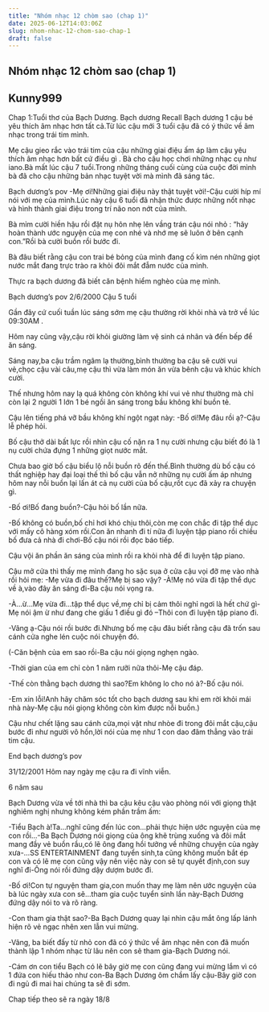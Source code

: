 ```yaml
---
title: "Nhóm nhạc 12 chòm sao (chap 1)"
date: 2025-06-12T14:03:06Z
slug: nhom-nhac-12-chom-sao-chap-1
draft: false
---
```


## Nhóm nhạc 12 chòm sao (chap 1)

## Kunny999

Chap 1:Tuổi thơ của Bạch Dương.
Bạch dương 
Recall
Bạch dương 1 cậu bé yêu thích âm nhạc hơn tất cả.Từ lúc cậu mới 3 tuổi cậu đã có ý thức về âm nhạc trong trái tim mình.
 
Mẹ cậu gieo rắc vào trái tim của cậu những giai điệu ấm áp làm cậu yêu thích âm nhạc hơn bất cứ điều gì
.
Bà cho cậu học chơi những nhạc cụ như iano.Bà mất lúc cậu 7 tuổi.Trong những tháng cuối cùng của cuộc đời mình bà đã cho cậu những bản nhạc tuyệt vời mà mình đã sáng tác.
 
Bạch dương’s pov
-Mẹ ơi!Những giai điệu này thật tuyệt vời!-Cậu cười híp mí nói với mẹ của mình.Lúc này cậu 6 tuổi đã nhận thức được những nốt nhạc và hình thành giai điệu trong trí não non nớt của mình.
 
Bà mỉm cười hiền hậu rồi đặt nụ hôn nhẹ lên vầng trán cậu nói nhỏ : “hãy hoàn thành ước nguyện của mẹ con nhé và nhớ mẹ sẽ luôn ở bên cạnh con.”Rồi bà cười buồn rồi bước đi.
 
Bà đâu biết rằng cậu con trai bé bỏng của mình đang cố kìm nén những giọt nước mắt đang trực trào ra khỏi đôi mắt đẫm nước của mình.
 
Thực ra bạch dương đã biết căn bệnh hiểm nghèo của mẹ mình.
 
Bạch dương’s pov
2/6/2000
Cậu 5 tuổi
 
Gần đây cứ cuối tuần lúc sáng sớm mẹ cậu thường rời khỏi nhà và trở về lúc 09:30AM .
 
Hôm nay cũng vậy,cậu rời khỏi giường làm vệ sinh cá nhân và đến bếp để ăn sáng.
 
Sáng nay,ba cậu trầm ngâm lạ thường,bình thường ba cậu sẽ cười vui vẻ,chọc cậu vài câu,mẹ cậu thì vừa làm món ăn vừa bênh cậu và khúc khích cười.
 
Thế nhưng hôm nay lạ quá không còn không khí vui vẻ như thường mà chỉ còn lại 2 người 1 lớn 1 bé ngồi ăn sáng trong bầu không khí buồn tẻ.
 
Cậu lên tiếng phá vỡ bầu không khí ngột ngạt này:
-Bố ơi!Mẹ đâu rồi ạ?-Cậu lễ phép hỏi.
 
Bố cậu thở dài bất lực rồi nhìn cậu cố nặn ra 1 nụ cười nhưng cậu biết đó là 1 nụ cười chứa đựng 1 những giọt nước mắt.
 
Chưa bao giờ bố cậu biểu lộ nỗi buồn rõ đến thế.Bình thường dù bố cậu có thất nghiệp hay đại loại thế thì bố cậu vẫn nở những nụ cười ấm áp nhưng hôm nay nỗi buồn lại lấn át cả nụ cười của bố cậu,rốt cục đã xảy ra chuyện gì.
 
-Bố ơi!Bố đang buồn?-Cậu hỏi bố lần nữa.
 
-Bố không có buồn,bố chỉ hơi khó chịu thôi,còn mẹ con chắc đi tập thể dục với mấy cô hàng xóm rồi.Con ăn nhanh đi tí nữa đi luyện tập piano rồi chiều bố đưa cả nhà đi chơi-Bố cậu nói rồi đọc báo tiếp.
 
Cậu vội ăn phần ăn sáng của mình rồi ra khỏi nhà để đi luyện tập piano.
 
Cậu mở cửa thì thấy mẹ mình đang ho sặc sụa ở cửa cậu vọi đỡ mẹ vào nhà rồi hỏi mẹ:
-Mẹ vừa đi đâu thế?Mẹ bị sao vậy?
-À!Mẹ nó vừa đi tập thể dục về à,vào đây ăn sáng đi-Ba cậu nói vọng ra.
 
-À…ừ…Mẹ vừa đi…tập thể dục về,mẹ chỉ bị cảm thôi nghỉ ngơi là hết chứ gì-Mẹ nói ậm ừ như đang che giấu 1 điều gì đó –Thôi con đi luyện tập piano đi.
 
-Vâng ạ-Cậu nói rồi bước đi.Nhưng bố mẹ cậu đâu biết rằng cậu đã trốn sau cánh cửa nghe lén cuộc nói chuyện đó.
 
(-Căn bệnh của em sao rồi-Ba cậu nói giọng nghẹn ngào.
 
-Thời gian của em chỉ còn 1 năm rưỡi nữa thôi-Mẹ cậu đáp.
 
-Thế còn thằng bạch dương thì sao?Em không lo cho nó à?-Bố cậu nói.
 
-Em xin lỗi!Anh hãy chăm sóc tốt cho bạch dương sau khi em rời khỏi mái nhà này-Mẹ cậu nói giọng không còn kìm được nỗi buồn.)
 
Cậu như chết lặng sau cánh cửa,mọi vật như nhòe đi trong đôi mắt cậu,cậu bước đi như người vô hồn,lời nói của mẹ như 1 con dao đâm thẳng vào trái tim cậu.
 
End bạch dương’s pov
 
31/12/2001
Hôm nay ngày mẹ cậu ra đi vĩnh viễn.
 
 
6 năm sau
 
Bạch Dương vừa về tới nhà thì ba cậu kêu cậu vào phòng nói với giọng thật nghiêm nghị nhưng không kém phần trầm ấm:
 
-Tiểu Bạch à!Ta…nghĩ cũng đến lúc con…phải thực hiện ước nguyện của mẹ con rồi…-Ba Bạch Dương nói giọng của ông khẽ trùng xuống và đôi mắt mang đầy vẻ buồn rầu,có lẽ ông đang hồi tưởng về những chuyện của ngày xưa-…SS ENTERTAINMENT đang tuyển sinh,ta cũng không muốn bắt ép con và có lẽ mẹ con cũng vậy nên việc này con sẽ tự quyết định,con suy nghĩ đi-Ông nói rồi đứng dậy dượm bước đi.
 
-Bố ơi!Con tự nguyện tham gia,con muốn thay mẹ làm nên ước nguyện của bà lúc ngày xưa con sẽ…tham gia cuộc tuyển sinh lần này-Bạch Dương đứng dậy nói to và rõ ràng.
 
-Con tham gia thật sao?-Ba Bạch Dương quay lại nhìn cậu mắt ông lấp lánh hiện rõ vẻ ngạc nhên xen lẫn vui mừng.
 
-Vâng, ba biết đấy từ nhỏ con đã có ý thức về âm nhạc nên con đã  muốn thành lập 1 nhóm nhạc từ lâu nên con sẽ tham gia-Bạch Dương nói.
 
-Cám ơn con tiểu Bạch có lẽ bây giờ mẹ con cũng đang vui mừng lắm vì có 1 đứa con hiếu thảo như con-Ba Bạch Dương ôm chầm lấy cậu-Bây giờ con đi ngủ đi mai hai chúng ta sẽ đi sớm.
 
Chap tiếp theo sẽ ra ngày 18/8
